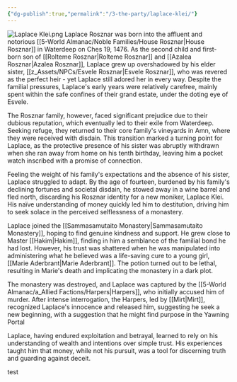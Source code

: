 ```yaml
---
{"dg-publish":true,"permalink":"/3-the-party/laplace-klei/"}
---
```



![Laplace Klei.png](/img/user/z_Assets/PCs/Laplace%20Klei.png)
Laplace Rosznar was born into the affluent and notorious [[5-World Almanac/Noble Families/House Rosznar\|House Rosznar]] in Waterdeep on Ches 19, 1476. As the second child and first-born son of [[Rolteme Rosznar\|Rolteme Rosznar]] and [[Azalea Rosznar\|Azalea Rosznar]], Laplace grew up overshadowed by his elder sister, [[z_Assets/NPCs/Esvele Rosznar\|Esvele Rosznar]], who was revered as the perfect heir - yet Laplace still adored her in every way. Despite the familial pressures, Laplace's early years were relatively carefree, mainly spent within the safe confines of their grand estate, under the doting eye of Esvele.

The Rosznar family, however, faced significant prejudice due to their dubious reputation, which eventually led to their exile from Waterdeep. Seeking refuge, they returned to their core family's vineyards in Amn, where they were received with disdain. This transition marked a turning point for Laplace, as the protective presence of his sister was abruptly withdrawn when she ran away from home on his tenth birthday, leaving him a pocket watch inscribed with a promise of connection.

Feeling the weight of his family's expectations and the absence of his sister, Laplace struggled to adapt. By the age of fourteen, burdened by his family's declining fortunes and societal disdain, he stowed away in a wine barrel and fled north, discarding his Rosznar identity for a new moniker, Laplace Klei. His naïve understanding of money quickly led him to destitution, driving him to seek solace in the perceived selflessness of a monastery.

Laplace joined the [[Sammasamutaito Monastery\|Sammasamutaito Monastery]], hoping to find genuine kindness and support. He grew close to Master [[Hakim\|Hakim]], finding in him a semblance of the familial bond he had lost. However, his trust was shattered when he was manipulated into administering what he believed was a life-saving cure to a young girl, [[Marie Aderbrant\|Marie Aderbrant]]. The potion turned out to be lethal, resulting in Marie's death and implicating the monastery in a dark plot.

The monastery was destroyed, and Laplace was captured by the [[5-World Almanac/a_Allied Factions/Harpers\|Harpers]], who initially accused him of murder. After intense interrogation, the Harpers, led by [[Mirt\|Mirt]], recognized Laplace's innocence and released him, suggesting he seek a new beginning, with a suggestion that he might find purpose in the Yawning Portal

Laplace, having endured exploitation and betrayal, learned to rely on his understanding of wealth and intentions over simple trust. His experiences taught him that money, while not his pursuit, was a tool for discerning truth and guarding against deceit. 

test